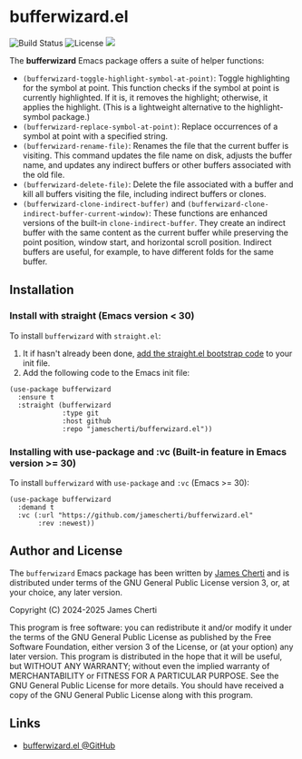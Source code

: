 # bufferwizard.el
![Build Status](https://github.com/jamescherti/bufferwizard.el/actions/workflows/ci.yml/badge.svg)
![License](https://img.shields.io/github/license/jamescherti/bufferwizard.el)
![](https://raw.githubusercontent.com/jamescherti/bufferwizard.el/main/.images/made-for-gnu-emacs.svg)

The **bufferwizard** Emacs package offers a suite of helper functions:
- `(bufferwizard-toggle-highlight-symbol-at-point)`: Toggle highlighting for the symbol at point. This function checks if the symbol at point is currently highlighted. If it is, it removes the highlight; otherwise, it applies the highlight. (This is a lightweight alternative to the highlight-symbol package.)
- `(bufferwizard-replace-symbol-at-point)`: Replace occurrences of a symbol at point with a specified string.
- `(bufferwizard-rename-file)`: Renames the file that the current buffer is visiting. This command updates the file name on disk, adjusts the buffer name, and updates any indirect buffers or other buffers associated with the old file.
- `(bufferwizard-delete-file)`: Delete the file associated with a buffer and kill all buffers visiting the file, including indirect buffers or clones.
- `(bufferwizard-clone-indirect-buffer)` and `(bufferwizard-clone-indirect-buffer-current-window)`: These functions are enhanced versions of the built-in `clone-indirect-buffer`. They create an indirect buffer with the same content as the current buffer while preserving the point position, window start, and horizontal scroll position. Indirect buffers are useful, for example, to have different folds for the same buffer.

## Installation

### Install with straight (Emacs version < 30)

To install `bufferwizard` with `straight.el`:

1. It if hasn't already been done, [add the straight.el bootstrap code](https://github.com/radian-software/straight.el?tab=readme-ov-file#getting-started) to your init file.
2. Add the following code to the Emacs init file:
```emacs-lisp
(use-package bufferwizard
  :ensure t
  :straight (bufferwizard
             :type git
             :host github
             :repo "jamescherti/bufferwizard.el"))
```

### Installing with use-package and :vc (Built-in feature in Emacs version >= 30)

To install `bufferwizard` with `use-package` and `:vc` (Emacs >= 30):

``` emacs-lisp
(use-package bufferwizard
  :demand t
  :vc (:url "https://github.com/jamescherti/bufferwizard.el"
       :rev :newest))
```

## Author and License

The `bufferwizard` Emacs package has been written by [James Cherti](https://www.jamescherti.com/) and is distributed under terms of the GNU General Public License version 3, or, at your choice, any later version.

Copyright (C) 2024-2025 James Cherti

This program is free software: you can redistribute it and/or modify it under the terms of the GNU General Public License as published by the Free Software Foundation, either version 3 of the License, or (at your option) any later version. This program is distributed in the hope that it will be useful, but WITHOUT ANY WARRANTY; without even the implied warranty of MERCHANTABILITY or FITNESS FOR A PARTICULAR PURPOSE. See the GNU General Public License for more details. You should have received a copy of the GNU General Public License along with this program.

## Links

- [bufferwizard.el @GitHub](https://github.com/jamescherti/bufferwizard.el)
